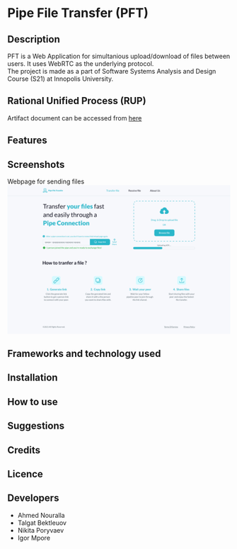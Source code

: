 # Pipe File Transfer (PFT)

## Description
PFT is a Web Application for simultanious upload/download of files between users. It uses WebRTC as the underlying protocol.  
The project is made as a part of Software Systems Analysis and Design Course (S21) at Innopolis University.  
## Rational Unified Process (RUP)
Artifact document can be accessed from [here](https://docs.google.com/document/d/1GqM4aWmn1mIMESfchbyP4V_1bdpMjHSS/edit?usp=sharing&ouid=115455970424621213111&rtpof=true&sd=true)
## Features

## Screenshots
Webpage for sending files
![alt text](https://github.com/Sh3B0/pft/blob/main/Pictures/Transfer%20file.png)
## Frameworks and technology used

## Installation 

## How to use

## Suggestions

## Credits

## Licence


## Developers
- Ahmed Nouralla
- Talgat Bektleuov
- Nikita Poryvaev
- Igor Mpore
 
